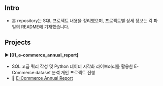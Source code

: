 ####
## Intro
- 본 repository는 SQL 프로젝트 내용을 정리했으며, 프로젝트별 상세 정보는 각 파일의 README에 기재했습니다.
####
## Projects
#### ► [01_e-commerce_annual_report]  
- SQL 고급 쿼리 작성 및 Python 데이터 시각화 라이브러리를 활용한 E-Commerce dataset 분석 개인 프로젝트 진행
- 📌 [E-Commerce Annual Report](https://drive.google.com/file/d/1GmOtYKki2Pe_yD2HCl4fknmf26vY-c1R/view?usp=share_link)
####
